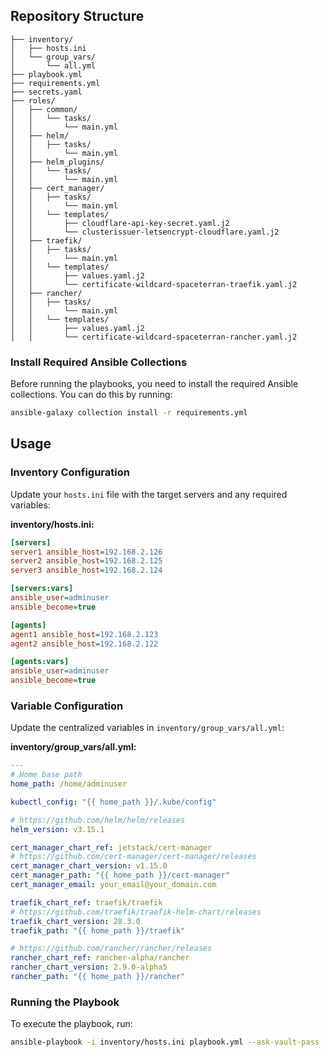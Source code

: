 ## Repository Structure

```plaintext
├── inventory/
│   ├── hosts.ini
│   └── group_vars/
│       └── all.yml
├── playbook.yml
├── requirements.yml
├── secrets.yaml
├── roles/
│   ├── common/
│   │   └── tasks/
│   │       └── main.yml
│   ├── helm/
│   │   ├── tasks/
│   │       └── main.yml
│   ├── helm_plugins/
│   │   └── tasks/
│   │       └── main.yml
│   ├── cert_manager/
│   │   ├── tasks/
│   │       └── main.yml
│   │   └── templates/
│   │       ├── cloudflare-api-key-secret.yaml.j2
│   │       └── clusterissuer-letsencrypt-cloudflare.yaml.j2
│   ├── traefik/
│   │   ├── tasks/
│   │       └── main.yml
│   │   └── templates/
│   │       ├── values.yaml.j2
│   │       └── certificate-wildcard-spaceterran-traefik.yaml.j2
│   ├── rancher/
│   │   ├── tasks/
│   │       └── main.yml
│   │   └── templates/
│   │       ├── values.yaml.j2
│   │       └── certificate-wildcard-spaceterran-rancher.yaml.j2
```

### Install Required Ansible Collections

Before running the playbooks, you need to install the required Ansible collections. You can do this by running:

```bash
ansible-galaxy collection install -r requirements.yml
```

## Usage

### Inventory Configuration

Update your `hosts.ini` file with the target servers and any required variables:

**inventory/hosts.ini:**

```ini
[servers]
server1 ansible_host=192.168.2.126
server2 ansible_host=192.168.2.125
server3 ansible_host=192.168.2.124

[servers:vars]
ansible_user=adminuser
ansible_become=true

[agents]
agent1 ansible_host=192.168.2.123
agent2 ansible_host=192.168.2.122

[agents:vars]
ansible_user=adminuser
ansible_become=true

```

### Variable Configuration

Update the centralized variables in `inventory/group_vars/all.yml`:

**inventory/group_vars/all.yml:**

```yaml
---
# Home base path
home_path: /home/adminuser

kubectl_config: "{{ home_path }}/.kube/config"

# https://github.com/helm/helm/releases
helm_version: v3.15.1

cert_manager_chart_ref: jetstack/cert-manager
# https://github.com/cert-manager/cert-manager/releases
cert_manager_chart_version: v1.15.0
cert_manager_path: "{{ home_path }}/cert-manager"
cert_manager_email: your_email@your_domain.com

traefik_chart_ref: traefik/traefik
# https://github.com/traefik/traefik-helm-chart/releases
traefik_chart_version: 28.3.0
traefik_path: "{{ home_path }}/traefik"

# https://github.com/rancher/rancher/releases
rancher_chart_ref: rancher-alpha/rancher
rancher_chart_version: 2.9.0-alpha5
rancher_path: "{{ home_path }}/rancher"
```

### Running the Playbook

To execute the playbook, run:

```bash
ansible-playbook -i inventory/hosts.ini playbook.yml --ask-vault-pass
```